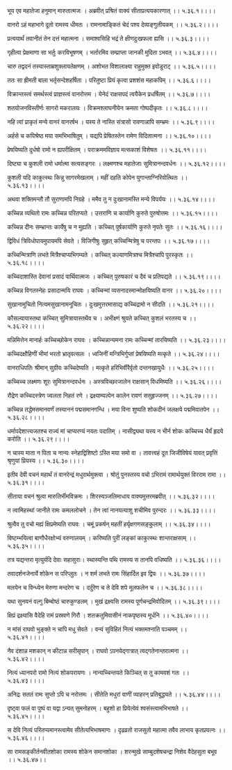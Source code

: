 भूय एव महातेजा हनुमान् मारुतात्मजः ।
अब्रवीत् प्रश्रितं वाक्यं सीताप्रत्ययकारणात् ।। ५.३६.१।।।।

वानरो ऽहं महाभागे दूतो रामस्य धीमतः ।
रामनामाङ्कितं चेदं पश्य देव्यङ्गुलीयकम् ।। ५.३६.२।।।।

प्रत्ययार्थं तवानीतं तेन दत्तं महात्मना ।
समाश्वसिहि भद्रं ते क्षीणदुःखफला ह्यसि ।। ५.३६.३।।।।

गृहीत्वा प्रेक्षमाणा सा भर्तुः करविभूषणम् ।
भर्तारमिव सम्प्राप्ता जानकी मुदिता ऽभवत् ।। ५.३६.४।।।।

चारु तद्वदनं तस्यास्ताम्रशुक्लायतेक्षणम् ।
अशोभत विशालाक्ष्या राहुमुक्त इवोडुराट् ।। ५.३६.५।।।।

ततः सा ह्रीमती बाला भर्तृसन्देशहर्षिता ।
परितुष्टा प्रियं कृत्वा प्रशशंस महाकपिम् ।। ५.३६.६।।।।

विक्रान्तस्त्वं समर्थस्त्वं प्राज्ञस्त्वं वानरोत्तम ।
येनेदं राक्षसपदं त्वयैकेन प्रधर्षितम् ।। ५.३६.७।।।।

शतयोजनविस्तीर्णः सागरो मकरालयः ।
विक्रमश्लाघनीयेन क्रमता गोष्पदीकृतः ।। ५.३६.८।।।।

नहि त्वां प्राकृतं मन्ये वानरं वानरर्षभ ।
यस्य ते नास्ति संत्रासो रावणान्नापि सम्भ्रमः ।। ५.३६.९।।।।

अर्हसे च कपिश्रेष्ठ मया समभिभाषितुम् ।
यद्यपि प्रेषितस्तेन रामेण विदितात्मना ।। ५.३६.१०।।।।

प्रेषयिष्यति दुर्धषो रामो न ह्यपरीक्षितम् ।
पराक्रममविज्ञाय मत्सकाशं विशेषतः ।। ५.३६.११।।।।

दिष्ट्या च कुशली रामो धर्मात्मा सत्यसङ्गरः ।
लक्ष्मणश्च महातेजाः सुमित्रानन्दवर्धनः ।। ५.३६.१२।।।।

कुशली यदि काकुत्स्थः किन्नु सागरमेखलाम् ।
महीं दहति कोपेन युगान्ताग्निरिवोत्थितः ।। ५.३६.१३।।।।

अथवा शक्तिमन्तौ तौ सुराणामपि निग्रहे ।
ममैव तु न दुःखानामस्ति मन्ये विपर्ययः ।। ५.३६.१४।।।।

कच्चिन्न व्यथितो रामः कच्चिन्न परितप्यते ।
उत्तराणि च कार्याणि कुरुते पुरुषोत्तमः ।। ५.३६.१५।।।।

कच्चिन्न दीनः सम्भ्रान्तः कार्येषु च न मुह्यति ।
कच्चित् पुर्षकार्याणि कुरुते नृपतेः सुतः ।। ५.३६.१६।।।।

द्विविधं त्रिविधोपायमुपायमपि सेवते ।
विजिगीषुः सुहृत् कच्चिन्मित्रेषु च परन्तपः ।। ५.३६.१७।।।।

कच्चिन्मित्राणि लभते मित्रैश्चाप्यभिगम्यते ।
कच्चित् कल्याणमित्रश्च मित्रैश्चापि पुरस्कृतः ।। ५.३६.१८।।।।

कच्चिदाशास्ति देवानां प्रसादं पार्थिवात्मजः ।
कच्चित् पुरुषकारं च दैवं च प्रतिपद्यते ।। ५.३६.१९।।।।

कच्चिन्न विगतस्नेहः प्रसादान्मयि राघवः ।
कच्चिन्मां व्यसनादस्मान्मोक्षयिष्यति वानर ।। ५.३६.२०।।।।

सुखानामुचितो नित्यमसुखानामनूचितः ।
दुःखमुत्तरमासाद्य कच्चिद्रामो न सीदति ।। ५.३६.२१।।।।

कौसल्यायास्तथा कच्चित् सुमित्रायास्तथैव च ।
अभीक्ष्णं श्रुयते कच्चित् कुशलं भरतस्य च ।। ५.३६.२२।।।।

मन्निमित्तेन मानार्हः कच्चिच्छोकेन राघवः ।
कच्चिन्नान्यमना रामः कच्चिन्मां तारयिष्यति ।। ५.३६.२३।।।।

कच्चिदक्षौहिणीं भीमां भरतो भ्रातृवत्सलः ।
ध्वजिनीं मन्त्रिभिर्गुप्तां प्रेषयिष्यति मत्कृते ।। ५.३६.२४।।।।

वानराधिपतिः श्रीमान् सुग्रीवः कच्चिदेष्यति ।
मत्कृते हरिभिर्वीरैर्वृतो दन्तनखायुधैः ।। ५.३६.२५।।।।

कच्चिच्च लक्ष्मणः शूरः सुमित्रानन्दवर्धनः ।
अस्त्रविच्छरजालेन राक्षसान् विधमिष्यति ।। ५.३६.२६।।।।

रौद्रेण कच्चिदस्त्रेण ज्वलता निहतं रणे ।
द्रक्ष्याम्यल्पेन कालेन रावणं ससुहृज्जनम् ।। ५.३६.२७।।।।

कच्चिन्न तद्धेमसमानवर्णं तस्याननं पद्मसमानगन्धि ।
मया विना शुष्यति शोकदीनं जलक्षये पद्ममिवातपेन ।। ५.३६.२८।।।।

धर्मापदेशात्त्यजतश्च राज्यं मां चाप्यरण्यं नयतः पदातिम् ।
नासीद्व्यथा यस्य न भीर्न शोकः कच्चिच्च धैर्यं हृदये करोति ।। ५.३६.२९।।।।

न चास्य माता न पिता च नान्यः स्नेहाद्विशिष्टो ऽस्ति मया समो वा ।
तावत्त्वहं दूत जिजीविषेयं यावत् प्रवृत्तिं श्रृणुयां प्रियस्य ।। ५.३६.३०।।।।

इतीव देवी वचनं महार्थं तं वानरेन्द्रं मधुरार्थमुक्त्वा ।
श्रोतुं पुनस्तस्य वचो ऽभिरामं रामार्थयुक्तं विरराम रामा ।। ५.३६.३१।।।।

सीताया वचनं श्रुत्वा मारुतिर्भीमविक्रमः ।
शिरस्यञ्जलिमाधाय वाक्यमुत्तरमब्रवीत् ।। ५.३६.३२।।।।

न त्वामिहस्थां जानीते रामः कमललोचने ।
तेन त्वां नानयत्याशु शचीमिव पुरन्दरः ।। ५.३६.३३।।।।

श्रुत्वैव तु वचो मह्यं क्षिप्रमेष्यति राघवः ।
चमूं प्रकर्षन् महतीं हर्यृक्षगणसङ्कुलाम् ।। ५.३६.३४।।।।

विष्टम्भयित्वा बाणौधैरक्षोभ्यं वरुणालयम् ।
करिष्यति पुरीं लङ्कां काकुत्स्थः शान्तराक्षसाम् ।। ५.३६.३५।।।।

तत्र यद्यन्तरा मृत्युर्यदि देवाः सहासुराः।
स्थास्यन्ति पथि रामस्य स तानपि वधिष्यति ।। ५.३६.३६।।।।

तवादर्शनजेनार्ये शोकेन स परिप्लुतः ।
न शर्म लभते रामः सिंहार्दित इव द्विपः ।। ५.३६.३७।।।।

मलयेन च विन्ध्येन मेरुणा मन्दरेण च ।
दर्दुरेण च ते देवि शपे मूलफलेन च ।। ५.३६.३८।।।।

यथा सुनयनं वल्गु बिम्बोष्ठं चारुकुण्डलम् ।
मुखं द्रक्ष्यसि रामस्य पूर्णचन्द्रमिवोदितम् ।। ५.३६.३९।।।।

क्षिप्रं द्रक्ष्यासि वैदेहि रामं प्रस्रवणे गिरौ ।
शतक्रतुमिवासीनं नाकपृष्ठस्य मूर्धनि ।। ५.३६.४०।।।।

न मांसं राघवो भुङ्क्ते न चापि मधु सेवते ।
वन्यं सुविहितं नित्यं भक्तमश्नाति पञ्चमम् ।। ५.३६.४१।।।।

नैव दंशान्न मशकान् न कीटान्न सरीसृपान् ।
राघवो ऽपनयेद्गात्रात् त्वद्गतेनान्तरात्मना ।। ५.३६.४२।।।।

नित्यं ध्यानपरो रामो नित्यं शोकपरायणः ।
नान्यच्चिन्तयते किञ्चित् स तु कामवशं गतः ।। ५.३६.४३।।।।

अनिद्रः सततं रामः सुप्तो ऽपि च नरोत्तमः ।
सीतेति मधुरां वाणीं व्याहरन् प्रतिबुद्ध्यते ।। ५.३६.४४।।।।

दृष्ट्वा फलं वा पुष्पं वा यद्वा ऽन्यत् सुमनोहरम् ।
बहुशो हा प्रियेत्येवं श्वसंस्त्वामभिभाषते ।। ५.३६.४५।।।।

स देवि नित्यं परितप्यमानस्त्वामेव सीतेत्यभिभाषमाणः ।
दृढव्रतो राजसुतो महात्मा तवैव लाभाय कृतप्रयत्नः ।। ५.३६.४६।।।।

सा रामसङ्कीर्तनवीतशोका रामस्य शोकेन समानशोका ।
शरन्मुखे साम्बुदशेषचन्द्रा निशेव वैदेहसुता बभूव ।। ५.३६.४७।।

